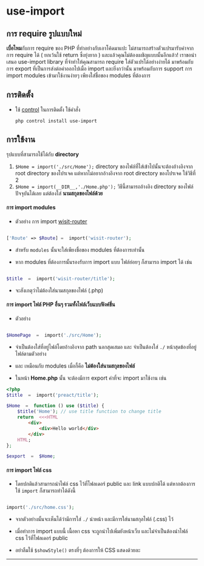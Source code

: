 # use-import
## การ require รูปแบบใหม่
**เบื่อไหม**กับการ require ของ PHP ที่ทำอย่างกับเอาโค้ดมาแปะ ไม่สามารถสร้างตัวแปรมารับค่าจากการ require ได้ ( ยกเว้นใช้ return ซึ่งยุ่งยาก ) และแล้วคุณไม่ต้องเผชิญแบบนั้นอีกแล้ว! เราขอนำเสนอ use-import library ที่จำทำให้คุณสามารถ require ใส่ตัวแปรได้อย่างง่ายได้ มาพร้อมกับการ export ที่เป็นการส่งต่อค่าออกไปเมื่อ import และยิ่งกว่านั้น มาพร้อมกับการ support การ import modules เข้ามาใช้งานง่ายๆ เพียงใส่ชื่อของ modules ที่ต้องการ 
## การติดตั้ง
- ใช้ [control](https://github.com/Arikato111/control) ในการติดตั้ง
	ใช้คำสั่ง 
	```
	php control install use-import
	```
## การใช้งาน

รุปแบบที่สามารถใช้ได้กับ **directory**
1. `$Home = import('./src/Home');` directory ของไฟล์ที่ใส่เข้าไปนั้นจะต้องอ้างอิงจาก root directory ของโปรเจค แต่หากไม่อยากอ้างอิงจาก root directory ของโปรเจค ใช้วิธีที่ 2
2. `$Home = import(__DIR__,'./Home.php');` วิธีนี้สามารถอ้างอิง directory ของไฟล์ปัจจุบันได้เลย แต่ต้องใส่ **นามสกุลของไฟล์ด้วย**

#### การ import modules

- ตัวอย่าง การ import [wisit-router](https://github.com/Arikato111/wisit-router)

```php

['Route' => $Route] =  import('wisit-router');

```

- สำหรับ `modules` นั้นจะใส่เพียงชื่อของ modules ที่ต้องการเท่านั้น

- หาก modules ที่ต้องการนั้นรองรับการ import แบบ ไฟล์ย่อยๆ ก็สามารถ import ได้ เช่น

```php

$title  =  import('wisit-router/title');

```

- จะสังเกตุว่าไม่ต้องใส่นามสกุลของไฟล์ (.php)

#### การ import ไฟล์ PHP อื่นๆ รวมทั้งไฟล์เว็บแบบฟังค์ชึ่น

- ตัวอย่าง

```php

$HomePage  =  import('./src/Home');

```

- จำเป็นต้องใส่ที่อยู่ไฟล์โดยอ้างอิงจาก path นอกสุดเสมอ และ จำเป็นต้องใส่ `./` หน้าสุดข้องที่อยู่ไฟล์ตามตัวอย่าง

- และ เหมือนกับ modules เมื่อกี้คือ **ไม่ต้องใส่นามสกุลของไฟล์**

- ในหน้า **Home.php** นั้น จะต้องมีการ export ค่าที่จะ import มาใช้งาน เช่น
```php
<?php
$title  =  import('preact/title');

$Home  =  function () use ($title) {
	$title('Home'); // use title function to change title
	return  <<<HTML
		<div>
			<div>Hello world</div>
		</div>
	HTML;
};  

$export  =  $Home;

```
  

#### การ import ไฟล์ css

- โดยปกติแล้วสามารถนำไฟล์ css ไว้ที่โฟลเดอร์ public และ link แบบปกติได้ แต่หากต้องการใช้ `import` ก็สามารถทำได้ดังนี้

```php

import('./src/home.css');

```

- จากตัวอย่างนั้นจะเห็นได้ว่ามีการใส่ `./` นำหน้า และมีการใส่นามสกุลไฟล์ (.css) ไว้

- เมื่อทำการ import แบบนี้ เนื้อหา css จะถูกนำไปเพิ่มยังหน้าเว็บ และไม่จำเป็นต้องนำไฟล์ css ไว้ที่โฟลเดอร์ public

- อย่าลืมใช้ `$showStyle()` ตรงที่ๆ ต้องการให้ CSS แสดงด้วยละ

---
